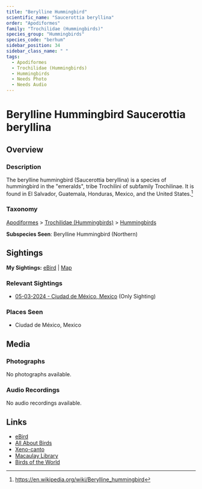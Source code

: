 ```yaml
---
title: "Berylline Hummingbird"
scientific_name: "Saucerottia beryllina"
order: "Apodiformes"
family: "Trochilidae (Hummingbirds)"
species_group: "Hummingbirds"
species_code: "berhum"
sidebar_position: 34
sidebar_class_name: " "
tags: 
  - Apodiformes
  - Trochilidae (Hummingbirds)
  - Hummingbirds
  - Needs Photo
  - Needs Audio
---
```


# Berylline Hummingbird <span className='sci_name'>Saucerottia beryllina</span>

## Overview

### Description
The berylline hummingbird (Saucerottia beryllina) is a species of hummingbird in the "emeralds", tribe Trochilini of subfamily Trochilinae. It is found in El Salvador, Guatemala, Honduras, Mexico, and the United States.[^1]

[^1]: https://en.wikipedia.org/wiki/Berylline_hummingbird

### Taxonomy
[Apodiformes](/tags/apodiformes) > [Trochilidae (Hummingbirds)](/tags/trochilidae-hummingbirds) > [Hummingbirds](/tags/hummingbirds)

**Subspecies Seen**: Berylline Hummingbird (Northern)


## Sightings

**My Sightings:** [eBird](https://ebird.org/lifelist?r=world&time=life&spp=berhum) | [Map](/map?species_code=berhum)

### Relevant Sightings

* [05-03-2024 - Ciudad de México, Mexico](https://ebird.org/checklist/S171944260) (Only Sighting)

### Places Seen

* Ciudad de México, Mexico



## Media
### Photographs
No photographs available.

### Audio Recordings
No audio recordings available.

## Links
* [eBird](https://ebird.org/species/berhum) 
* [All About Birds](https://www.allaboutbirds.org/guide/berhum) 
* [Xeno-canto](https://www.xeno-canto.org/species/saucerottia-beryllina) 
* [Macaulay Library](https://search.macaulaylibrary.org/catalog?taxonCode=berhum&sort=rating_rank_desc)
* [Birds of the World](https://birdsoftheworld.org/bow/species/berhum)

